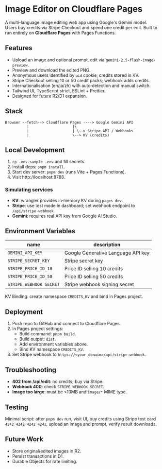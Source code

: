 # Image Editor on Cloudflare Pages

A multi-language image editing web app using Google's Gemini model. Users buy credits via Stripe Checkout and spend one credit per edit. Built to run entirely on **Cloudflare Pages** with Pages Functions.

## Features
- Upload an image and optional prompt, edit via `gemini-2.5-flash-image-preview`.
- Preview and download the edited PNG.
- Anonymous users identified by `uid` cookie; credits stored in KV.
- Stripe Checkout selling 10 or 50 credit packs; webhook adds credits.
- Internationalisation (en/ja/zh) with auto‑detection and manual switch.
- Tailwind UI, TypeScript strict, ESLint + Prettier.
- Designed for future R2/D1 expansion.

## Stack
```
Browser --fetch--> Cloudflare Pages ----> Google Gemini API
          |                    |\
          |                    | \--> Stripe API / Webhooks
          |                    \--> KV (credits)
```

## Local Development
1. `cp .env.sample .env` and fill secrets.
2. Install deps: `pnpm install`.
3. Start dev server: `pnpm dev` (runs Vite + Pages Functions).
4. Visit http://localhost:8788.

### Simulating services
- **KV**: wrangler provides in‑memory KV during `pages dev`.
- **Stripe**: use test mode in dashboard; set webhook endpoint to `/api/stripe-webhook`.
- **Gemini**: requires real API key from Google AI Studio.

## Environment Variables
| name | description |
|------|-------------|
| `GEMINI_API_KEY` | Google Generative Language API key |
| `STRIPE_SECRET_KEY` | Stripe secret key |
| `STRIPE_PRICE_ID_10` | Price ID selling 10 credits |
| `STRIPE_PRICE_ID_50` | Price ID selling 50 credits |
| `STRIPE_WEBHOOK_SECRET` | Stripe webhook signing secret |

KV Binding: create namespace `CREDITS_KV` and bind in Pages project.

## Deployment
1. Push repo to GitHub and connect to Cloudflare Pages.
2. In Pages project settings:
   - Build command: `pnpm build`.
   - Build output: `dist`.
   - Add environment variables above.
   - Bind KV namespace `CREDITS_KV`.
3. Set Stripe webhook to `https://<your-domain>/api/stripe-webhook`.

## Troubleshooting
- **402 from /api/edit**: no credits; buy via Stripe.
- **Webhook 400**: check `STRIPE_WEBHOOK_SECRET`.
- **Image too large**: must be <10MB and `image/*` MIME type.

## Testing
Minimal script: after `pnpm dev` run, visit UI, buy credits using Stripe test card `4242 4242 4242 4242`, upload an image and prompt, verify result downloads.

## Future Work
- Store original/edited images in R2.
- Persist transactions in D1.
- Durable Objects for rate limiting.
